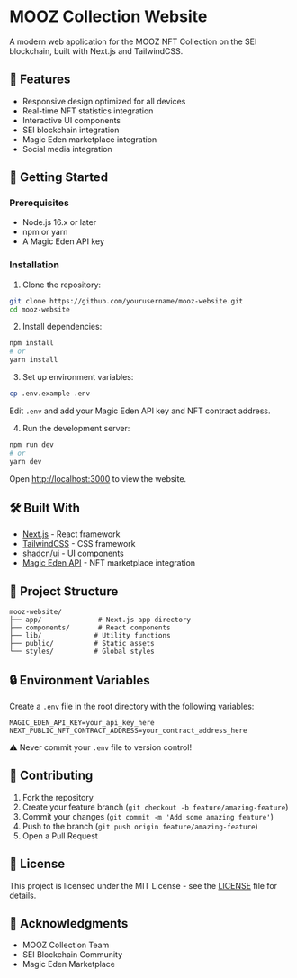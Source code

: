 # MOOZ Collection Website

A modern web application for the MOOZ NFT Collection on the SEI blockchain, built with Next.js and TailwindCSS.

## 🌟 Features

- Responsive design optimized for all devices
- Real-time NFT statistics integration
- Interactive UI components
- SEI blockchain integration
- Magic Eden marketplace integration
- Social media integration

## 🚀 Getting Started

### Prerequisites

- Node.js 16.x or later
- npm or yarn
- A Magic Eden API key

### Installation

1. Clone the repository:
```bash
git clone https://github.com/yourusername/mooz-website.git
cd mooz-website
```

2. Install dependencies:
```bash
npm install
# or
yarn install
```

3. Set up environment variables:
```bash
cp .env.example .env
```
Edit `.env` and add your Magic Eden API key and NFT contract address.

4. Run the development server:
```bash
npm run dev
# or
yarn dev
```

Open [http://localhost:3000](http://localhost:3000) to view the website.

## 🛠️ Built With

- [Next.js](https://nextjs.org/) - React framework
- [TailwindCSS](https://tailwindcss.com/) - CSS framework
- [shadcn/ui](https://ui.shadcn.com/) - UI components
- [Magic Eden API](https://api.magiceden.dev/) - NFT marketplace integration

## 📁 Project Structure

```
mooz-website/
├── app/              # Next.js app directory
├── components/       # React components
├── lib/             # Utility functions
├── public/          # Static assets
└── styles/          # Global styles
```

## 🔒 Environment Variables

Create a `.env` file in the root directory with the following variables:

```env
MAGIC_EDEN_API_KEY=your_api_key_here
NEXT_PUBLIC_NFT_CONTRACT_ADDRESS=your_contract_address_here
```

⚠️ Never commit your `.env` file to version control!

## 🤝 Contributing

1. Fork the repository
2. Create your feature branch (`git checkout -b feature/amazing-feature`)
3. Commit your changes (`git commit -m 'Add some amazing feature'`)
4. Push to the branch (`git push origin feature/amazing-feature`)
5. Open a Pull Request

## 📝 License

This project is licensed under the MIT License - see the [LICENSE](LICENSE) file for details.

## 🙏 Acknowledgments

- MOOZ Collection Team
- SEI Blockchain Community
- Magic Eden Marketplace
